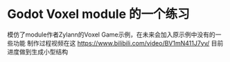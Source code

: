 # Godot Voxel module 的一个练习
模仿了module作者Zylann的Voxel Game示例，在未来会加入原示例中没有的一些功能
制作过程视频在这 https://www.bilibili.com/video/BV1mN411J7yv/
目前进度做到生成小型结构